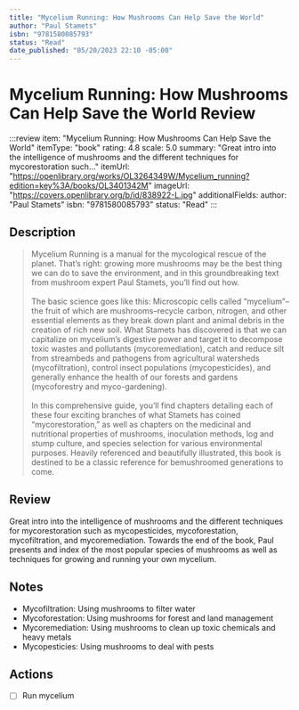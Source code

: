 ```yaml
---
title: "Mycelium Running: How Mushrooms Can Help Save the World"
author: "Paul Stamets"
isbn: "9781580085793"
status: "Read"
date_published: "05/20/2023 22:10 -05:00"
---
```


# Mycelium Running: How Mushrooms Can Help Save the World Review

:::review
item: "Mycelium Running: How Mushrooms Can Help Save the World"
itemType: "book"
rating: 4.8
scale: 5.0
summary: "Great intro into the intelligence of mushrooms and the different techniques for mycorestoration such..."
itemUrl: "https://openlibrary.org/works/OL3264349W/Mycelium_running?edition=key%3A/books/OL3401342M"
imageUrl: "https://covers.openlibrary.org/b/id/838922-L.jpg"
additionalFields:
  author: "Paul Stamets"
  isbn: "9781580085793"
  status: "Read"
:::

## Description

> Mycelium Running is a manual for the mycological rescue of the planet. That’s right: growing more mushrooms may be the best thing we can do to save the environment, and in this groundbreaking text from mushroom expert Paul Stamets, you’ll find out how.  
> <br> 
> The basic science goes like this: Microscopic cells called “mycelium”–the fruit of which are mushrooms–recycle carbon, nitrogen, and other essential elements as they break down plant and animal debris in the creation of rich new soil. What Stamets has discovered is that we can capitalize on mycelium’s digestive power and target it to decompose toxic wastes and pollutants (mycoremediation), catch and reduce silt from streambeds and pathogens from agricultural watersheds (mycofiltration), control insect populations (mycopesticides), and generally enhance the health of our forests and gardens (mycoforestry and myco-gardening).  
> <br>
> In this comprehensive guide, you’ll find chapters detailing each of these four exciting branches of what Stamets has coined “mycorestoration,” as well as chapters on the medicinal and nutritional properties of mushrooms, inoculation methods, log and stump culture, and species selection for various environmental purposes. Heavily referenced and beautifully illustrated, this book is destined to be a classic reference for bemushroomed generations to come.


## Review

Great intro into the intelligence of mushrooms and the different techniques for mycorestoration such as mycopesticides, mycoforestation, mycofiltration, and mycoremediation. Towards the end of the book, Paul presents and index of the most popular species of mushrooms as well as techniques for growing and running your own mycelium. 

## Notes

- Mycofiltration: Using mushrooms to filter water
- Mycoforestation: Using mushrooms for forest and land management
- Mycoremediation: Using mushrooms to clean up toxic chemicals and heavy metals
- Mycopesticies: Using mushrooms to deal with pests

## Actions

- [ ] Run mycelium
